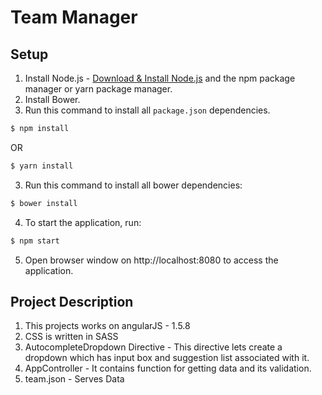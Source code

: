 # Team Manager

## Setup
1. Install Node.js - [Download & Install Node.js](http://www.nodejs.org/download/) and the npm package manager or yarn package manager.
2. Install Bower.
2. Run this command to install all `package.json` dependencies.
```bash
$ npm install
```

OR 

```bash
$ yarn install
```

3. Run this command to install all bower dependencies:
```bash
$ bower install
```

4. To start the application, run:
```bash
$ npm start
```

5. Open browser window on http://localhost:8080 to access the application.

## Project Description
1. This projects works on angularJS - 1.5.8
2. CSS is written in SASS
3. AutocompleteDropdown Directive - This directive lets create a dropdown which has input box and suggestion list associated with it.
4. AppController - It contains function for getting data and its validation.
5. team.json - Serves Data
